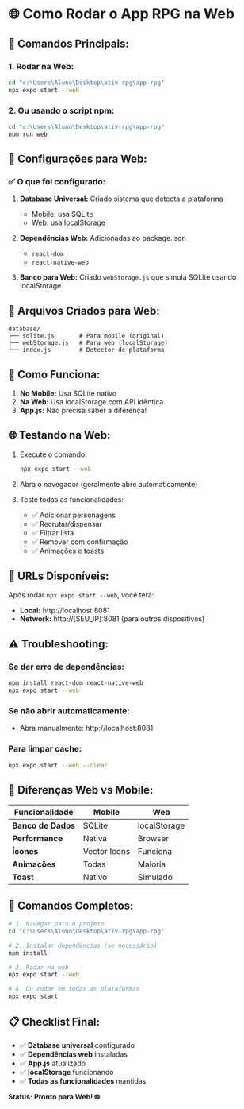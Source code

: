 # 🌐 Como Rodar o App RPG na Web

## 🚀 Comandos Principais:

### 1. **Rodar na Web:**
```bash
cd "c:\Users\Aluno\Desktop\ativ-rpg\app-rpg"
npx expo start --web
```

### 2. **Ou usando o script npm:**
```bash
cd "c:\Users\Aluno\Desktop\ativ-rpg\app-rpg"
npm run web
```

## 🔧 **Configurações para Web:**

### ✅ **O que foi configurado:**
1. **Database Universal:** Criado sistema que detecta a plataforma
   - Mobile: usa SQLite
   - Web: usa localStorage

2. **Dependências Web:** Adicionadas ao package.json
   - `react-dom`
   - `react-native-web`

3. **Banco para Web:** Criado `webStorage.js` que simula SQLite usando localStorage

## 📁 **Arquivos Criados para Web:**

```
database/
├── sqlite.js       # Para mobile (original)
├── webStorage.js   # Para web (localStorage)
└── index.js        # Detector de plataforma
```

## 🎯 **Como Funciona:**

1. **No Mobile:** Usa SQLite nativo
2. **Na Web:** Usa localStorage com API idêntica
3. **App.js:** Não precisa saber a diferença!

## 🌐 **Testando na Web:**

1. Execute o comando:
   ```bash
   npx expo start --web
   ```

2. Abra o navegador (geralmente abre automaticamente)

3. Teste todas as funcionalidades:
   - ✅ Adicionar personagens
   - ✅ Recrutar/dispensar
   - ✅ Filtrar lista
   - ✅ Remover com confirmação
   - ✅ Animações e toasts

## 📱 **URLs Disponíveis:**

Após rodar `npx expo start --web`, você terá:

- **Local:** http://localhost:8081
- **Network:** http://[SEU_IP]:8081 (para outros dispositivos)

## ⚠️ **Troubleshooting:**

### Se der erro de dependências:
```bash
npm install react-dom react-native-web
npx expo start --web
```

### Se não abrir automaticamente:
- Abra manualmente: http://localhost:8081

### Para limpar cache:
```bash
npx expo start --web --clear
```

## 🎨 **Diferenças Web vs Mobile:**

| Funcionalidade | Mobile | Web |
|---|---|---|
| **Banco de Dados** | SQLite | localStorage |
| **Performance** | Nativa | Browser |
| **Ícones** | Vector Icons | Funciona |
| **Animações** | Todas | Maioria |
| **Toast** | Nativo | Simulado |

## 🚀 **Comandos Completos:**

```bash
# 1. Navegar para o projeto
cd "c:\Users\Aluno\Desktop\ativ-rpg\app-rpg"

# 2. Instalar dependências (se necessário)
npm install

# 3. Rodar na web
npx expo start --web

# 4. Ou rodar em todas as plataformas
npx expo start
```

## 📋 **Checklist Final:**

- ✅ **Database universal** configurado
- ✅ **Dependências web** instaladas
- ✅ **App.js** atualizado
- ✅ **localStorage** funcionando
- ✅ **Todas as funcionalidades** mantidas

**Status: Pronto para Web! 🌐**
